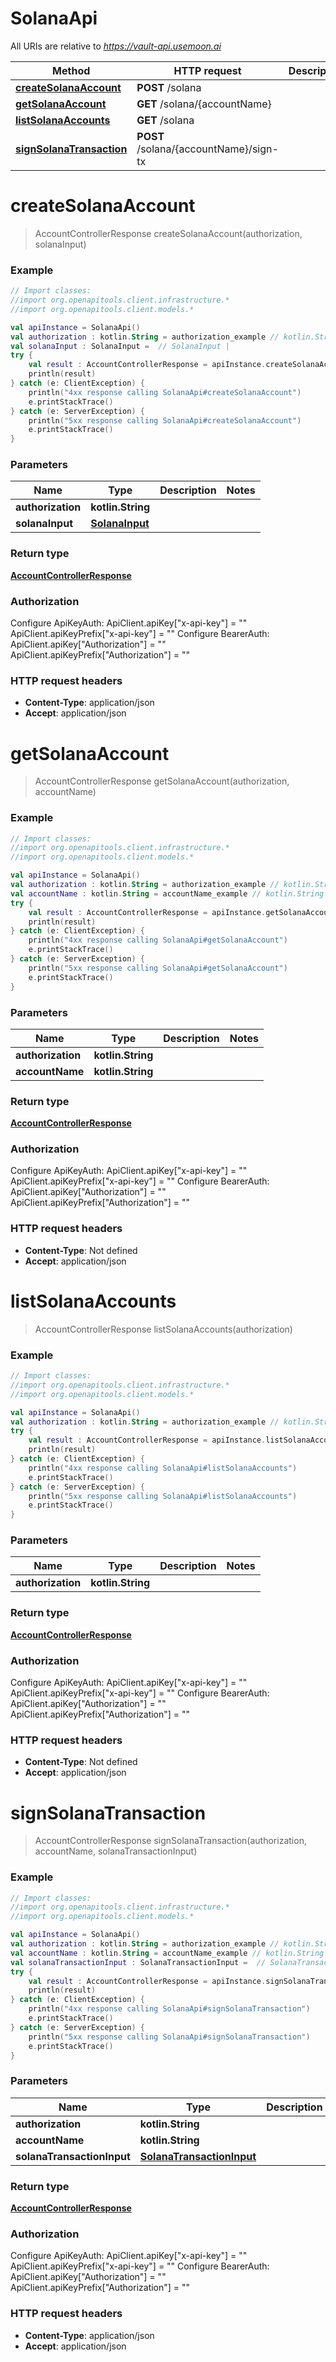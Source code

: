 # SolanaApi

All URIs are relative to *https://vault-api.usemoon.ai*

Method | HTTP request | Description
------------- | ------------- | -------------
[**createSolanaAccount**](SolanaApi.md#createSolanaAccount) | **POST** /solana | 
[**getSolanaAccount**](SolanaApi.md#getSolanaAccount) | **GET** /solana/{accountName} | 
[**listSolanaAccounts**](SolanaApi.md#listSolanaAccounts) | **GET** /solana | 
[**signSolanaTransaction**](SolanaApi.md#signSolanaTransaction) | **POST** /solana/{accountName}/sign-tx | 


<a id="createSolanaAccount"></a>
# **createSolanaAccount**
> AccountControllerResponse createSolanaAccount(authorization, solanaInput)



### Example
```kotlin
// Import classes:
//import org.openapitools.client.infrastructure.*
//import org.openapitools.client.models.*

val apiInstance = SolanaApi()
val authorization : kotlin.String = authorization_example // kotlin.String | 
val solanaInput : SolanaInput =  // SolanaInput | 
try {
    val result : AccountControllerResponse = apiInstance.createSolanaAccount(authorization, solanaInput)
    println(result)
} catch (e: ClientException) {
    println("4xx response calling SolanaApi#createSolanaAccount")
    e.printStackTrace()
} catch (e: ServerException) {
    println("5xx response calling SolanaApi#createSolanaAccount")
    e.printStackTrace()
}
```

### Parameters

Name | Type | Description  | Notes
------------- | ------------- | ------------- | -------------
 **authorization** | **kotlin.String**|  |
 **solanaInput** | [**SolanaInput**](SolanaInput.md)|  |

### Return type

[**AccountControllerResponse**](AccountControllerResponse.md)

### Authorization


Configure ApiKeyAuth:
    ApiClient.apiKey["x-api-key"] = ""
    ApiClient.apiKeyPrefix["x-api-key"] = ""
Configure BearerAuth:
    ApiClient.apiKey["Authorization"] = ""
    ApiClient.apiKeyPrefix["Authorization"] = ""

### HTTP request headers

 - **Content-Type**: application/json
 - **Accept**: application/json

<a id="getSolanaAccount"></a>
# **getSolanaAccount**
> AccountControllerResponse getSolanaAccount(authorization, accountName)



### Example
```kotlin
// Import classes:
//import org.openapitools.client.infrastructure.*
//import org.openapitools.client.models.*

val apiInstance = SolanaApi()
val authorization : kotlin.String = authorization_example // kotlin.String | 
val accountName : kotlin.String = accountName_example // kotlin.String | 
try {
    val result : AccountControllerResponse = apiInstance.getSolanaAccount(authorization, accountName)
    println(result)
} catch (e: ClientException) {
    println("4xx response calling SolanaApi#getSolanaAccount")
    e.printStackTrace()
} catch (e: ServerException) {
    println("5xx response calling SolanaApi#getSolanaAccount")
    e.printStackTrace()
}
```

### Parameters

Name | Type | Description  | Notes
------------- | ------------- | ------------- | -------------
 **authorization** | **kotlin.String**|  |
 **accountName** | **kotlin.String**|  |

### Return type

[**AccountControllerResponse**](AccountControllerResponse.md)

### Authorization


Configure ApiKeyAuth:
    ApiClient.apiKey["x-api-key"] = ""
    ApiClient.apiKeyPrefix["x-api-key"] = ""
Configure BearerAuth:
    ApiClient.apiKey["Authorization"] = ""
    ApiClient.apiKeyPrefix["Authorization"] = ""

### HTTP request headers

 - **Content-Type**: Not defined
 - **Accept**: application/json

<a id="listSolanaAccounts"></a>
# **listSolanaAccounts**
> AccountControllerResponse listSolanaAccounts(authorization)



### Example
```kotlin
// Import classes:
//import org.openapitools.client.infrastructure.*
//import org.openapitools.client.models.*

val apiInstance = SolanaApi()
val authorization : kotlin.String = authorization_example // kotlin.String | 
try {
    val result : AccountControllerResponse = apiInstance.listSolanaAccounts(authorization)
    println(result)
} catch (e: ClientException) {
    println("4xx response calling SolanaApi#listSolanaAccounts")
    e.printStackTrace()
} catch (e: ServerException) {
    println("5xx response calling SolanaApi#listSolanaAccounts")
    e.printStackTrace()
}
```

### Parameters

Name | Type | Description  | Notes
------------- | ------------- | ------------- | -------------
 **authorization** | **kotlin.String**|  |

### Return type

[**AccountControllerResponse**](AccountControllerResponse.md)

### Authorization


Configure ApiKeyAuth:
    ApiClient.apiKey["x-api-key"] = ""
    ApiClient.apiKeyPrefix["x-api-key"] = ""
Configure BearerAuth:
    ApiClient.apiKey["Authorization"] = ""
    ApiClient.apiKeyPrefix["Authorization"] = ""

### HTTP request headers

 - **Content-Type**: Not defined
 - **Accept**: application/json

<a id="signSolanaTransaction"></a>
# **signSolanaTransaction**
> AccountControllerResponse signSolanaTransaction(authorization, accountName, solanaTransactionInput)



### Example
```kotlin
// Import classes:
//import org.openapitools.client.infrastructure.*
//import org.openapitools.client.models.*

val apiInstance = SolanaApi()
val authorization : kotlin.String = authorization_example // kotlin.String | 
val accountName : kotlin.String = accountName_example // kotlin.String | 
val solanaTransactionInput : SolanaTransactionInput =  // SolanaTransactionInput | 
try {
    val result : AccountControllerResponse = apiInstance.signSolanaTransaction(authorization, accountName, solanaTransactionInput)
    println(result)
} catch (e: ClientException) {
    println("4xx response calling SolanaApi#signSolanaTransaction")
    e.printStackTrace()
} catch (e: ServerException) {
    println("5xx response calling SolanaApi#signSolanaTransaction")
    e.printStackTrace()
}
```

### Parameters

Name | Type | Description  | Notes
------------- | ------------- | ------------- | -------------
 **authorization** | **kotlin.String**|  |
 **accountName** | **kotlin.String**|  |
 **solanaTransactionInput** | [**SolanaTransactionInput**](SolanaTransactionInput.md)|  |

### Return type

[**AccountControllerResponse**](AccountControllerResponse.md)

### Authorization


Configure ApiKeyAuth:
    ApiClient.apiKey["x-api-key"] = ""
    ApiClient.apiKeyPrefix["x-api-key"] = ""
Configure BearerAuth:
    ApiClient.apiKey["Authorization"] = ""
    ApiClient.apiKeyPrefix["Authorization"] = ""

### HTTP request headers

 - **Content-Type**: application/json
 - **Accept**: application/json

